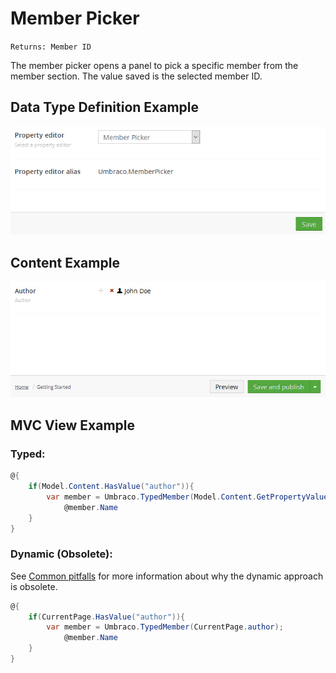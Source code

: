 # Member Picker

`Returns: Member ID`

The member picker opens a panel to pick a specific member from the member section. The value saved is the selected member ID.

## Data Type Definition Example

![Media Picker Data Type Definition](images/Member-Picker-DataType.png)

## Content Example 

![Member Picker Content](images/Member-Picker-Content.png)

## MVC View Example

### Typed:

```csharp
@{
    if(Model.Content.HasValue("author")){
        var member = Umbraco.TypedMember(Model.Content.GetPropertyValue<int>("author"));
            @member.Name
    }
}
```

### Dynamic (Obsolete):

See [Common pitfalls](https://our.umbraco.com/documentation/reference/Common-Pitfalls/#dynamics) for more information about why the dynamic approach is obsolete.

```csharp
@{
    if(CurrentPage.HasValue("author")){
        var member = Umbraco.TypedMember(CurrentPage.author);
            @member.Name
    }
}
```
